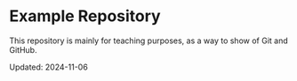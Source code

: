 # Example Repository

This repository is mainly for teaching purposes, as a way to show of Git and GitHub.

Updated: 2024-11-06